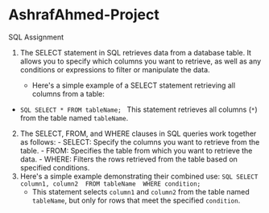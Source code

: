 # AshrafAhmed-Project
SQL Assignment

1. The SELECT statement in SQL retrieves data from a database table. It allows you to specify which columns you want to retrieve, as well as any conditions or expressions to filter or manipulate the data.

   - Here's a simple example of a SELECT statement retrieving all columns from a table:  
- ```SQL SELECT * FROM tableName; ```  This statement retrieves all columns (`*`) from the table named `tableName`.

2. The SELECT, FROM, and WHERE clauses in SQL queries work together as follows:  - SELECT: Specify the columns you want to retrieve from the table. - FROM: Specifies the table from which you want to retrieve the data. - WHERE: Filters the rows retrieved from the table based on specified conditions.
3. Here's a simple example demonstrating their combined use:  ```SQL SELECT column1, column2  FROM tableName  WHERE condition; ```
   - This statement selects `column1` and `column2` from the table named `tableName`, but only for rows that meet the specified `condition`.
